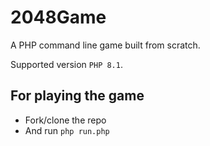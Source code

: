 # 2048Game
A PHP command line game built from scratch.

Supported version `PHP 8.1`.
## For playing the game
- Fork/clone the repo
- And run `php run.php`

